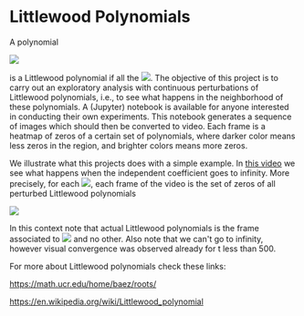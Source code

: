 # Littlewood Polynomials

A polynomial 

<img src="https://render.githubusercontent.com/render/math?math=\hspace{11cm}\displaystyle{p(x) = \sum_{i = 0}^n a_i x^i,}">

is a Littlewood polynomial if all the <img src="https://render.githubusercontent.com/render/math?math=a_i = \pm 1">. The objective of this project is to 
carry out an exploratory analysis with continuous perturbations of Littlewood polynomials, i.e., to see what happens in the neighborhood of these polynomials.
A (Jupyter) notebook is available for anyone interested in conducting their own experiments. This notebook generates a sequence of images which should then be 
converted to video. Each frame is a heatmap of zeros of a certain set of polynomials, where darker color means less zeros in the region, and brighter colors 
means more zeros.

We illustrate what this projects does with a simple example. In [this video](https://www.youtube.com/watch?v=wZZqCccU0wk) we see what happens when the independent 
coefficient goes to infinity. More precisely, for each <img src="https://render.githubusercontent.com/render/math?math=t \in [0, +\infty)">, each frame of the video 
is the set of zeros of all perturbed Littlewood polynomials 

<img src="https://render.githubusercontent.com/render/math?math=\hspace{10cm}p(x) = t \cdot a_0 %2B a_1 x %2B a_2 x^2 %2B \ldots %2B a_{14} x^{14}.">

In this context note that actual Littlewood polynomials is the frame associated to <img src="https://render.githubusercontent.com/render/math?math=t = 1"> and no 
other. Also note that we can't go to infinity, however visual convergence was observed already for t less than 500. 



For more about Littlewood polynomials check these links:

https://math.ucr.edu/home/baez/roots/

https://en.wikipedia.org/wiki/Littlewood_polynomial
